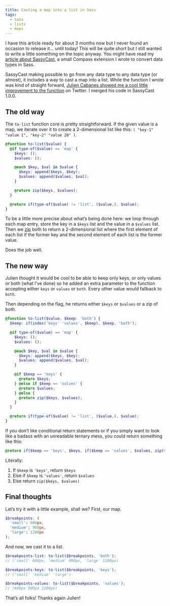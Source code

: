 ```yaml
---
title: Casting a map into a list in Sass
tags:
  - sass
  - lists
  - maps
---
```


I have this article ready for about 3 months now but I never found an occasion to release it… until today! This will be quite short but I still wanted to write a little something on the topic anyway. You might have read my [article about SassyCast](/2014/01/27/casting-types-in-sass/), a small Compass extension I wrote to convert data types in Sass.

SassyCast making possible to go from any data type to any data type (or almost), it includes a way to cast a map into a list. While the function I wrote was kind of straight forward, [Julien Cabanes showed me a cool little improvement to the function](https://twitter.com/JulienCabanes/status/427920448899538944) on Twitter. I merged his code in SassyCast 1.0.0.

## The old way

The `to-list` function core is pretty straightforward. If the given value is a map, we iterate over it to create a 2-dimensional list like this: `( "key-1" "value 1", "key-2" "value 20" )`.

```scss
@function to-list($value) {
  @if type-of($value) == 'map' {
    $keys: ();
    $values: ();

    @each $key, $val in $value {
      $keys: append($keys, $key);
      $values: append($values, $val);
    }

    @return zip($keys, $values);
  }

  @return if(type-of($value) != 'list', ($value,), $value);
}
```

To be a little more precise about what’s being done here: we loop through each map entry, store the key in a `$keys` list and the value in a `$values` list. Then we [zip](https://sass-lang.com/documentation/Sass/Script/Functions.html#zip-instance_method) both to return a 2-dimensional list where the first element of each list if the former key and the second element of each list is the former value.

Does the job well.

## The new way

Julien thought it would be cool to be able to keep only keys, or only values or both (what I’ve done) so he added an extra parameter to the function accepting either `keys` or `values` or `both`. Every other value would fallback to `both`.

Then depending on the flag, he returns either `$keys` or `$values` or a zip of both.

```scss
@function to-list($value, $keep: 'both') {
  $keep: if(index('keys' 'values', $keep), $keep, 'both');

  @if type-of($value) == 'map' {
    $keys: ();
    $values: ();

    @each $key, $val in $value {
      $keys: append($keys, $key);
      $values: append($values, $val);
    }

    @if $keep == 'keys' {
      @return $keys;
    } @else if $keep == 'values' {
      @return $values;
    } @else {
      @return zip($keys, $values);
    }
  }

  @return if(type-of($value) != 'list', ($value,), $value);
}
```

If you don’t like conditional return statements or if you simply want to look like a badass with an unreadable ternary mess, you could return something like this:

```scss
@return if($keep == 'keys', $keys, if($keep == 'values', $values, zip($keys, $values)));
```

Literally:

1. If `$keep` is `'keys'`, return `$keys`
2. Else if `$keep` is `'values'`, return `$values`
3. Else return `zip($keys, $values)`

## Final thoughts

Let’s try it with a little example, shall we? First, our map.

```scss
$breakpoints: (
  'small': 600px,
  'medium': 900px,
  'large': 1200px
);
```

And now, we cast it to a list.

```scss
$breakpoints-list: to-list($breakpoints, 'both');
// ('small' 600px, 'medium' 900px, 'large' 1200px)

$breakpoints-keys: to-list($breakpoints, 'keys');
// ('small' 'medium' 'large')

$breakpoints-values: to-list($breakpoints, 'values');
// (600px 900px 1200px)
```

That’s all folks! Thanks again Julien!
